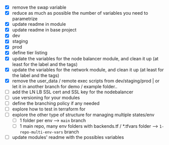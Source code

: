 - [x] remove the swap variable
- [x] reduce as much as possible the number of variables you need to parametrize
- [x] update readme in module
- [x] update readme in base project
- [x] dev
- [x] staging
- [x] prod
- [x] define tier listing
- [x] update the variables for the node balancer module, and clean it up (at least for the label and the tags)
- [x] update the variables for the network module, and clean it up (at least for the label and the tags)
- [x] remove the user_data / remote exec scripts from dev/staging/prod | or let it in another branch for demo / example folder..
- [ ] add the LN LB SSL cert and SSL key for the nodebalancer
- [ ] use versioning for your modules
- [ ] define the branching policy if any needed
- [ ] explore how to test in terraform for 
- [ ] explore the other type of structure for managing multiple states/env
  - [ ] 1 folder per env --> `main` branch
  - [ ] 1 main repo, many env folders with backends.tf / *.tfvars folder  --> `1-repo-multi-env-vars` branch
- [ ] update modules' readme with the possibles variables
